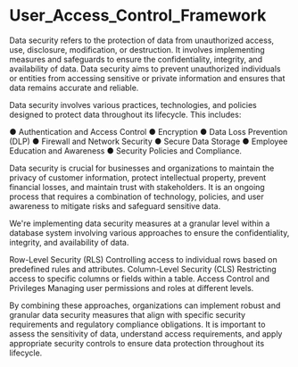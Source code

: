 # User_Access_Control_Framework
Data security refers to the protection of data from unauthorized access, use, disclosure, modification, or destruction. It involves implementing measures and safeguards to ensure the confidentiality, integrity, and availability of data. Data security aims to prevent unauthorized individuals or entities from accessing sensitive or private information and ensures that data remains accurate and reliable.

Data security involves various practices, technologies, and policies designed to protect data throughout its lifecycle. This includes:

●	Authentication and Access Control
●	Encryption
●	Data Loss Prevention (DLP)
●	Firewall and Network Security
●	Secure Data Storage
●	Employee Education and Awareness
●	Security Policies and Compliance.

Data security is crucial for businesses and organizations to maintain the privacy of customer information, protect intellectual property, prevent financial losses, and maintain trust with stakeholders. It is an ongoing process that requires a combination of technology, policies, and user awareness to mitigate risks and safeguard sensitive data.

We're implementing data security measures at a granular level within a database system involving various approaches to ensure the confidentiality, integrity, and availability of data.

Row-Level Security (RLS)	Controlling access to individual rows based on predefined rules and attributes.
Column-Level Security (CLS)	Restricting access to specific columns or fields within a table.
Access Control and Privileges	Managing user permissions and roles at different levels.

By combining these approaches, organizations can implement robust and granular data security measures that align with specific security requirements and regulatory compliance obligations. It is important to assess the sensitivity of data, understand access requirements, and apply appropriate security controls to ensure data protection throughout its lifecycle.
